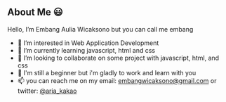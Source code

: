 ## About Me 😃

Hello, I’m Embang Aulia Wicaksono but you can call me embang
- 👀 I’m interested in Web Application Development
- 🌱 I’m currently learning javascript, html and css
- 💞️ I’m looking to collaborate on some project with javascript, html, and css
- 🔰  I'm still a beginner but i'm gladly to work and learn with you
- 📫 you can reach me on my email: embangwicaksono@gmail.com or twitter: [@aria_kakao](https://twitter.com/aria_kakao)


